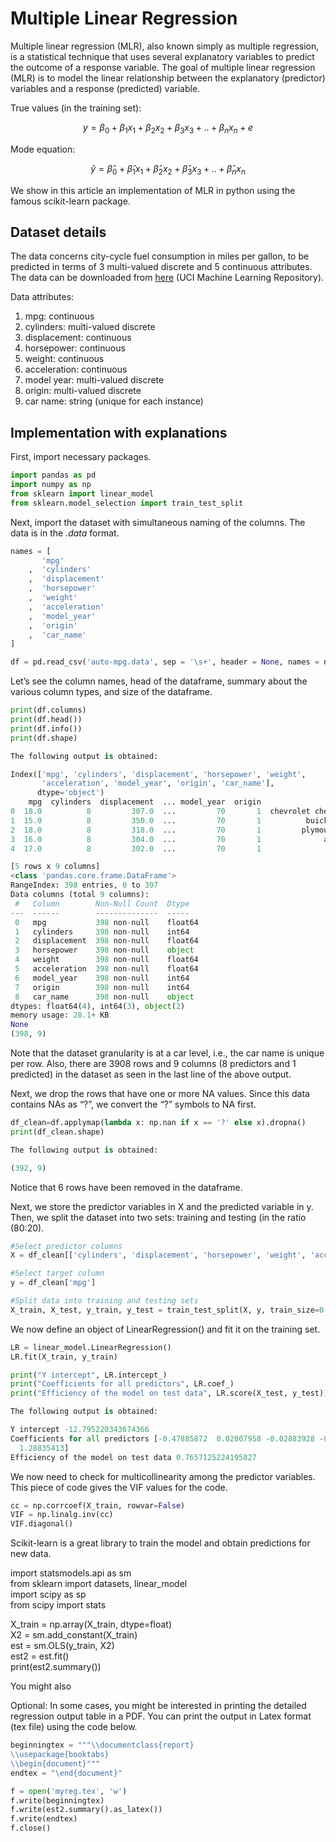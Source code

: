 # Multiple Linear Regression

Multiple linear regression (MLR), also known simply as multiple regression, is a statistical technique that uses several explanatory variables to predict the outcome of a response variable. The goal of multiple linear regression (MLR) is to model the linear relationship between the explanatory (predictor) variables and a response (predicted) variable.

True values (in the training set):

$$
y=β_0+β_1x_1+β_2x_2+β_3x_3+..+β_nx_n+e
$$

Mode equation:

$$
\hat{y}=\hat{β}_0+\hat{β}_1x_1+\hat{β}_2x_2+\hat{β}_3x_3+..+\hat{β}_nx_n
$$

We show in this article an implementation of MLR in python using the famous scikit-learn package.

## Dataset details

The data concerns city-cycle fuel consumption in miles per gallon, to be predicted in terms of 3 multi-valued discrete and 5 continuous attributes. The data can be downloaded from [here](https://archive.ics.uci.edu/ml/datasets/auto+mpg) (UCI Machine Learning Repository).

Data attributes:

1. mpg: continuous
2. cylinders: multi-valued discrete
3. displacement: continuous
4. horsepower: continuous
5. weight: continuous
6. acceleration: continuous
7. model year: multi-valued discrete
8. origin: multi-valued discrete
9. car name: string (unique for each instance)

## Implementation with explanations

First, import necessary packages.

```python
import pandas as pd
import numpy as np
from sklearn import linear_model
from sklearn.model_selection import train_test_split
```

Next, import the dataset with simultaneous naming of the columns. The data is in the *.data* format.

```python
names = [
       'mpg'
    ,  'cylinders'
    ,  'displacement'
    ,  'horsepower'
    ,  'weight'
    ,  'acceleration'
    ,  'model_year'
    ,  'origin'
    ,  'car_name'
]

df = pd.read_csv('auto-mpg.data', sep = '\s+', header = None, names = names)
```

Let’s see the column names, head of the dataframe, summary about the various column types, and size of the dataframe.

```python
print(df.columns)
print(df.head())
print(df.info())
print(df.shape)

The following output is obtained:

Index(['mpg', 'cylinders', 'displacement', 'horsepower', 'weight',
       'acceleration', 'model_year', 'origin', 'car_name'],
      dtype='object')
    mpg  cylinders  displacement  ... model_year  origin                   car_name
0  18.0          8         307.0  ...         70       1  chevrolet chevelle malibu
1  15.0          8         350.0  ...         70       1          buick skylark 320
2  18.0          8         318.0  ...         70       1         plymouth satellite
3  16.0          8         304.0  ...         70       1              amc rebel sst
4  17.0          8         302.0  ...         70       1                ford torino

[5 rows x 9 columns]
<class 'pandas.core.frame.DataFrame'>
RangeIndex: 398 entries, 0 to 397
Data columns (total 9 columns):
 #   Column        Non-Null Count  Dtype  
---  ------        --------------  -----  
 0   mpg           398 non-null    float64
 1   cylinders     398 non-null    int64  
 2   displacement  398 non-null    float64
 3   horsepower    398 non-null    object 
 4   weight        398 non-null    float64
 5   acceleration  398 non-null    float64
 6   model_year    398 non-null    int64  
 7   origin        398 non-null    int64  
 8   car_name      398 non-null    object 
dtypes: float64(4), int64(3), object(2)
memory usage: 28.1+ KB
None
(398, 9)
```

Note that the dataset granularity is at a car level, i.e., the car name is unique per row. Also, there are 3908 rows and 9 columns (8 predictors and 1 predicted) in the dataset as seen in the last line of the above output.

Next, we drop the rows that have one or more NA values. Since this data contains NAs as “?”, we convert the “?” symbols to NA first.

```python
df_clean=df.applymap(lambda x: np.nan if x == '?' else x).dropna()
print(df_clean.shape)

The following output is obtained:

(392, 9)
```

Notice that 6 rows have been removed in the dataframe.

Next, we store the predictor variables in X and the predicted variable in y. Then, we split the dataset into two sets: training and testing (in the ratio (80:20).

```python
#Select predictor columns
X = df_clean[['cylinders', 'displacement', 'horsepower', 'weight', 'acceleration', 'model_year', 'origin']]

#Select target column
y = df_clean['mpg']

#Split data into training and testing sets
X_train, X_test, y_train, y_test = train_test_split(X, y, train_size=0.8, test_size=0.2)
```

We now define an object of LinearRegression() and fit it on the training set.

```python
LR = linear_model.LinearRegression()
LR.fit(X_train, y_train)

print("Y intercept", LR.intercept_)
print("Coefficients for all predictors", LR.coef_)
print("Efficiency of the model on test data", LR.score(X_test, y_test))

The following output is obtained:

Y intercept -12.795220343674366
Coefficients for all predictors [-0.47885872  0.02007958 -0.02883928 -0.00611358  0.02605078  0.70645767
  1.28835413]
Efficiency of the model on test data 0.7657125224195827
```

We now need to check for multicollinearity among the predictor variables. This piece of code gives the VIF values for the code.

```python
cc = np.corrcoef(X_train, rowvar=False)
VIF = np.linalg.inv(cc)
VIF.diagonal()
```

Scikit-learn is a great library to train the model and obtain predictions for new data.

import statsmodels.api as sm  
from sklearn import datasets, linear_model  
import scipy as sp  
from scipy import stats  

X_train = np.array(X_train, dtype=float)  
X2 = sm.add_constant(X_train)  
est = sm.OLS(y_train, X2)  
est2 = est.fit()  
print(est2.summary())

You might also

Optional: In some cases, you might be interested in printing the detailed regression output table in a PDF. You can print the output in Latex format (tex file) using the code below.

```python
beginningtex = """\\documentclass{report}
\\usepackage{booktabs}
\\begin{document}"""
endtex = "\end{document}"

f = open('myreg.tex', 'w')
f.write(beginningtex)
f.write(est2.summary().as_latex())
f.write(endtex)
f.close()
```
